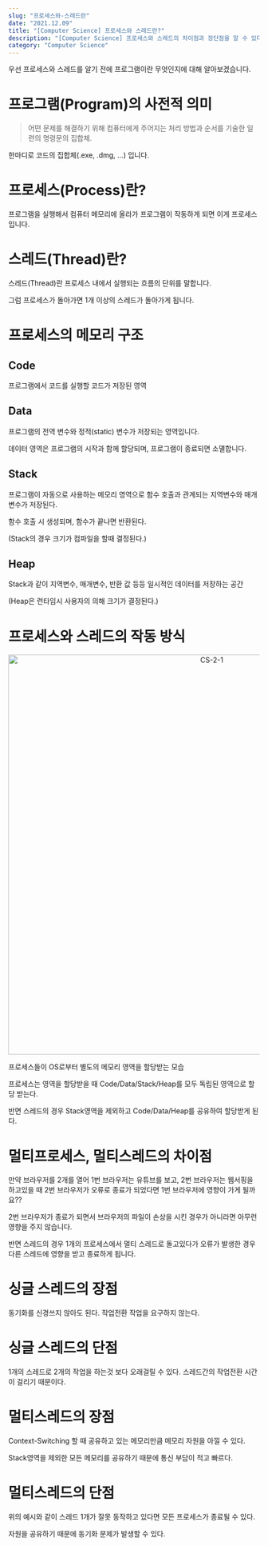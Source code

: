 ```yaml
---
slug: "프로세스와-스레드란"
date: "2021.12.09"
title: "[Computer Science] 프로세스와 스레드란?"
description: "[Computer Science] 프로세스와 스레드의 차이점과 장단점을 알 수 있다."
category: "Computer Science"
---
```


우선 프로세스와 스레드를 알기 전에 프로그램이란 무엇인지에 대해 알아보겠습니다.

# 프로그램(Program)의 사전적 의미

> 어떤 문제를 해결하기 위해 컴퓨터에게 주어지는 처리 방법과 순서를 기술한 일련의 명령문의 집합체.

한마디로 코드의 집합체(.exe, .dmg, ...) 입니다.

# 프로세스(Process)란?

프로그램을 실행해서 컴퓨터 메모리에 올라가 프로그램이 작동하게 되면 이게 프로세스 입니다.

# 스레드(Thread)란?

스레드(Thread)란 프로세스 내에서 실행되는 흐름의 단위를 말합니다.

그럼 프로세스가 돌아가면 1개 이상의 스레드가 돌아가게 됩니다.

# 프로세스의 메모리 구조

## Code

프로그램에서 코드를 실행할 코드가 저장된 영역

## Data

프로그램의 전역 변수와 정적(static) 변수가 저장되는 영역입니다.

데이터 영역은 프로그램의 시작과 함께 할당되며, 프로그램이 종료되면 소멸합니다.

## Stack

프로그램이 자동으로 사용하는 메모리 영역으로 함수 호출과 관계되는 지역변수와 매개변수가 저장된다.

함수 호출 시 생성되며, 함수가 끝나면 반환된다.

(Stack의 경우 크기가 컴파일을 할때 결정된다.)

## Heap

Stack과 같이 지역변수, 매개변수, 반환 값 등등 일시적인 데이터를 저장하는 공간

(Heap은 런타임시 사용자의 의해 크기가 결정된다.)

# 프로세스와 스레드의 작동 방식

<center>
<img width="800" alt="CS-2-1" src="https://user-images.githubusercontent.com/20200820/145202549-826b6a7b-bd6d-4524-9f22-cd90e783e5f0.png">
</center>

프로세스들이 OS로부터 별도의 메모리 영역을 할당받는 모습

프로세스는 영역을 할당받을 때 Code/Data/Stack/Heap를 모두 독립된 영역으로 할당 받는다.

반면 스레드의 경우 Stack영역을 제외하고 Code/Data/Heap를 공유하여 할당받게 된다.

# 멀티프로세스, 멀티스레드의 차이점

만약 브라우저를 2개를 열어 1번 브라우저는 유튜브를 보고, 2번 브라우저는 웹서핑을 하고있을 때 2번 브라우저가 오류로 종료가 되었다면 1번 브라우저에 영향이 가게 될까요??

2번 브라우저가 종료가 되면서 브라우저의 파일이 손상을 시킨 경우가 아니라면 아무런 영향을 주지 않습니다.

반면 스레드의 경우 1개의 프로세스에서 멀티 스레드로 돌고있다가 오류가 발생한 경우 다른 스레드에 영향을 받고 종료하게 됩니다.

# 싱글 스레드의 장점

동기화를 신경쓰지 않아도 된다.
작업전환 작업을 요구하지 않는다.

# 싱글 스레드의 단점

1개의 스레드로 2개의 작업을 하는것 보다 오래걸릴 수 있다. 스레드간의 작업전환 시간이 걸리기 때문이다.

# 멀티스레드의 장점

Context-Switching 할 때 공유하고 있는 메모리만큼 메모리 자원을 아낄 수 있다.

Stack영역을 제외한 모든 메모리를 공유하기 때문에 통신 부담이 적고 빠르다.

# 멀티스레드의 단점

위의 예시와 같이 스레드 1개가 잘못 동작하고 있다면 모든 프로세스가 종료될 수 있다.

자원을 공유하기 때문에 동기화 문제가 발생할 수 있다.
